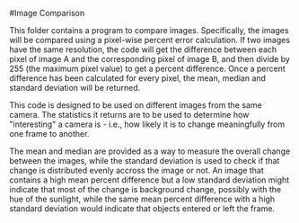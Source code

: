 #Image Comparison

This folder contains a program to compare images. Specifically, the images will
be compared using a pixel-wise percent error calculation. If two images have
the same resolution, the code will get the difference between each pixel of
image A and the corresponding pixel of image B, and then divide by 255 (the
maximum pixel value) to get a percent difference. Once a percent difference has
been calculated for every pixel, the mean, median and standard deviation will
be returned.

This code is designed to be used on different images from the same camera. The
statistics it returns are to be used to determine how "interesting" a camera
is - i.e., how likely it is to change meaningfully from one frame to another.

The mean and median are provided as a way to measure the overall change
between the images, while the standard deviation is used to check if that
change is distributed evenly accross the image or not. An image that contains
a high mean percent difference but a low standard deviation might indicate that
most of the change is background change, possibly with the hue of the sunlight,
while the same mean percent difference with a high standard deviation would
indicate that objects entered or left the frame. 